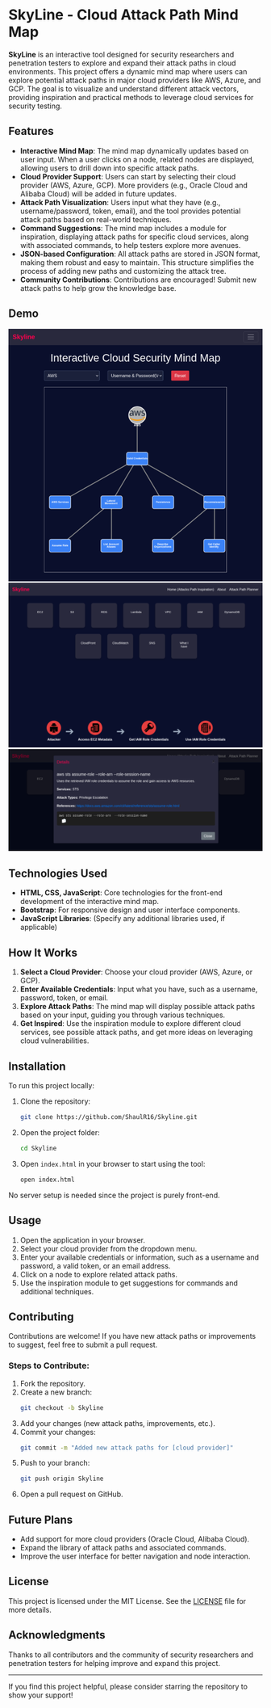 # SkyLine - Cloud Attack Path Mind Map

**SkyLine** is an interactive tool designed for security researchers and penetration testers to explore and expand their attack paths in cloud environments. This project offers a dynamic mind map where users can explore potential attack paths in major cloud providers like AWS, Azure, and GCP. The goal is to visualize and understand different attack vectors, providing inspiration and practical methods to leverage cloud services for security testing.

## Features

- **Interactive Mind Map**: The mind map dynamically updates based on user input. When a user clicks on a node, related nodes are displayed, allowing users to drill down into specific attack paths.
- **Cloud Provider Support**: Users can start by selecting their cloud provider (AWS, Azure, GCP). More providers (e.g., Oracle Cloud and Alibaba Cloud) will be added in future updates.
- **Attack Path Visualization**: Users input what they have (e.g., username/password, token, email), and the tool provides potential attack paths based on real-world techniques.
- **Command Suggestions**: The mind map includes a module for inspiration, displaying attack paths for specific cloud services, along with associated commands, to help testers explore more avenues.
- **JSON-based Configuration**: All attack paths are stored in JSON format, making them robust and easy to maintain. This structure simplifies the process of adding new paths and customizing the attack tree.
- **Community Contributions**: Contributions are encouraged! Submit new attack paths to help grow the knowledge base.

## Demo

![Skyline Demo 1](./images/skyline1.png)
![Skyline Demo 2](./images/skyline2.png)
![Skyline Demo 3](./images/skyline3.png)

## Technologies Used

- **HTML, CSS, JavaScript**: Core technologies for the front-end development of the interactive mind map.
- **Bootstrap**: For responsive design and user interface components.
- **JavaScript Libraries**: (Specify any additional libraries used, if applicable)

## How It Works

1. **Select a Cloud Provider**: Choose your cloud provider (AWS, Azure, or GCP).
2. **Enter Available Credentials**: Input what you have, such as a username, password, token, or email.
3. **Explore Attack Paths**: The mind map will display possible attack paths based on your input, guiding you through various techniques.
4. **Get Inspired**: Use the inspiration module to explore different cloud services, see possible attack paths, and get more ideas on leveraging cloud vulnerabilities.

## Installation

To run this project locally:

1. Clone the repository:
    ```bash
    git clone https://github.com/ShaulR16/Skyline.git
    ```
2. Open the project folder:
    ```bash
    cd Skyline
    ```
3. Open `index.html` in your browser to start using the tool:
    ```bash
    open index.html
    ```

No server setup is needed since the project is purely front-end.

## Usage

1. Open the application in your browser.
2. Select your cloud provider from the dropdown menu.
3. Enter your available credentials or information, such as a username and password, a valid token, or an email address.
4. Click on a node to explore related attack paths.
5. Use the inspiration module to get suggestions for commands and additional techniques.

## Contributing

Contributions are welcome! If you have new attack paths or improvements to suggest, feel free to submit a pull request.

### Steps to Contribute:

1. Fork the repository.
2. Create a new branch:
    ```bash
    git checkout -b Skyline
    ```
3. Add your changes (new attack paths, improvements, etc.).
4. Commit your changes:
    ```bash
    git commit -m "Added new attack paths for [cloud provider]"
    ```
5. Push to your branch:
    ```bash
    git push origin Skyline
    ```
6. Open a pull request on GitHub.

## Future Plans

- Add support for more cloud providers (Oracle Cloud, Alibaba Cloud).
- Expand the library of attack paths and associated commands.
- Improve the user interface for better navigation and node interaction.

## License

This project is licensed under the MIT License. See the [LICENSE](LICENSE) file for more details.

## Acknowledgments

Thanks to all contributors and the community of security researchers and penetration testers for helping improve and expand this project.

---

If you find this project helpful, please consider starring the repository to show your support!
